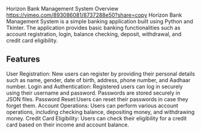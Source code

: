 Horizon Bank Management System
Overview
https://vimeo.com/893086081/8737288e50?share=copy
Horizon Bank Management System is a simple banking application built using Python and Tkinter. The application provides basic banking functionalities such as account registration, login, balance checking, deposit, withdrawal, and credit card eligibility.
## Features
User Registration: New users can register by providing their personal details such as name, gender, date of birth, address, phone number, and Aadhaar number.
Login and Authentication: Registered users can log in securely using their username and password. Passwords are stored securely in JSON files.
Password Reset:Users can reset their passwords in case they forget them.
Account Operations: Users can perform various account operations, including checking balance, depositing money, and withdrawing money.
Credit Card Eligibility: Users can check their eligibility for a credit card based on their income and account balance.

